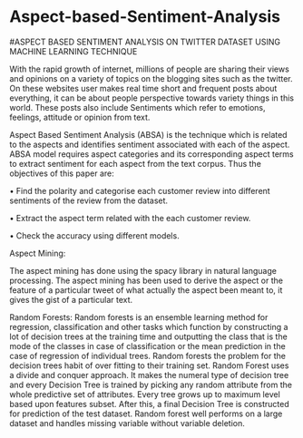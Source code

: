 # Aspect-based-Sentiment-Analysis
#ASPECT BASED SENTIMENT ANALYSIS ON TWITTER DATASET USING MACHINE LEARNING TECHNIQUE

With the rapid growth of internet, millions of people are sharing their views and opinions on a variety of topics on the blogging sites such as the twitter. On these websites user makes real time short and frequent posts about everything, it can be about people perspective towards variety things in this world. These posts also include Sentiments which refer to emotions, feelings, attitude or opinion from text.

Aspect Based Sentiment Analysis (ABSA) is the technique which is related to the aspects and identifies sentiment associated with each of the aspect. ABSA model requires aspect categories and its corresponding aspect terms to extract sentiment for each aspect from the text corpus. Thus the objectives of this paper are: 

• Find the polarity  and categorise each customer review into different sentiments of the review from the dataset. 

• Extract the aspect term related with the each customer review. 

• Check the accuracy using different models.

 Aspect Mining:
 
The aspect mining has done using the spacy library in natural language processing. The aspect mining has been used to derive the aspect or the feature of a particular tweet of what actually the aspect been meant to, it gives the gist of a particular text. 

Random Forests: 
Random forests is an ensemble learning method for regression, classification and other tasks which function by constructing a lot of decision trees at the training time and outputting the class that is the mode of the classes in case of classification or the mean prediction in the case of regression of individual trees. Random forests the problem for the decision trees habit of over fitting to their training set. Random Forest uses a divide and conquer approach. It makes the numeral type of decision tree and every Decision Tree is trained by picking any random attribute from the whole predictive set of attributes. Every tree grows up to maximum level based upon features subset. After this, a final Decision Tree is constructed for prediction of the test dataset. Random forest well performs on a large dataset and handles missing variable without variable deletion. 
